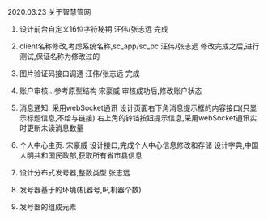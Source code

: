 2020.03.23 关于智慧管网
1. 设计前台自定义16位字符秘钥   汪伟/张志远 完成
2. client名称修改,考虑系统名称,sc_app/sc_pc  汪伟/张志远
   修改完成之后,进行测试,保证名称为修改过的

3. 图片验证码接口调通    汪伟/张志远  完成

4. 账户审核...参考原型结构   宋豪威
   审核成功后,修改账户状态

5. 消息通知.
   采用webSocket通讯
   设计页面右下角消息提示框的内容接口(只显示标题信息,不给与链接)
   右上角的铃铛按钮提示信息,采用webSocket通讯实时更新未读消息数量

6. 个人中心主页.   宋豪威
   设计接口,完成个人中心信息修改和存储
   设计字典,中国人明共和国民政部,获取所有省市县信息

7. 设计分布式发号器,整数类型  张志远
  1. 发号器基于的环境(机器号,IP,机器个数)
  2. 发号器的组成元素

